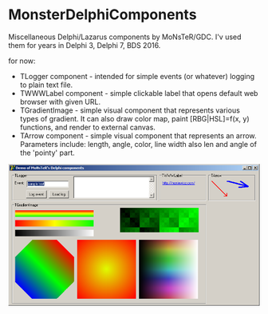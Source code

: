 # MonsterDelphiComponents
Miscellaneous Delphi/Lazarus components by MoNsTeR/GDC.
I'v used them for years in Delphi 3, Delphi 7, BDS 2016.

for now:
- TLogger component - intended for simple events (or whatever) logging to plain text file.
- TWWWLabel component - simple clickable label that opens default web browser with given URL.
- TGradientImage - simple visual component that represents various types of gradient.
  It can also draw color map, paint [RBG|HSL]=f(x, y) functions,
  and render to external canvas.
- TArrow component - simple visual component that represents an arrow.
  Parameters include: length, angle, color, line width also len and angle of the 'pointy' part.

![demo screenshot](/demo.png?raw=true "demo screenshot")
